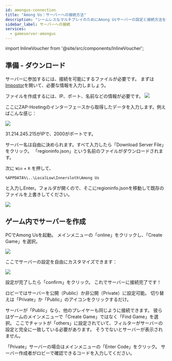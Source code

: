 ```yaml
---
id: amongus-connection
title: "Among Us：サーバーへの接続方法"
description: "シームレスなマルチプレイのためにAmong Usサーバーの設定と接続方法をチェック → 今すぐ詳しく見る"
sidebar_label: サーバーへの接続
services:
  - gameserver-amongus
---
```


import InlineVoucher from '@site/src/components/InlineVoucher';

<InlineVoucher />

## 準備 - ダウンロード

サーバーに参加するには、接続を可能にするファイルが必要です。
まずは[Impostor](https://impostor.github.io/Impostor/)を開いて、必要な情報を入力しましょう。

ファイルを作成するには、IP、ポート、名前などの情報が必要です。
![](https://screensaver01.zap-hosting.com/index.php/s/bQ7KzTAJcbAsLJd/preview)

ここにZAP-Hostingのインターフェースから取得したデータを入力します。例えばこんな感じ：

![](https://screensaver01.zap-hosting.com/index.php/s/7scfddD5WPFr25b/preview)

31.214.245.215がIPで、2000がポートです。

サーバー名は自由に決められます。すべて入力したら「Download Server File」をクリック。
「regioninfo.json」という名前のファイルがダウンロードされます。

次に `Win` + `R` を押して、

```
%APPDATA%\..\LocalLow\Innersloth\Among Us
```

と入力しEnter。フォルダが開くので、そこにregioninfo.jsonを移動して既存のファイルを上書きしてください。

![](https://screensaver01.zap-hosting.com/index.php/s/KTrfij6ww64DPCq/preview)


## ゲーム内でサーバーを作成

PCでAmong Usを起動。
メインメニューの「online」をクリックし、「Create Game」を選択。

![](https://screensaver01.zap-hosting.com/index.php/s/SfMwr82R9BbDK2P/preview)

ここでサーバーの設定を自由にカスタマイズできます：

![](https://screensaver01.zap-hosting.com/index.php/s/imzCR9WZenyrTSX/preview)

設定が完了したら「confirm」をクリック。
これでサーバーに接続完了です！

ロビーではサーバーを公開（Public）か非公開（Private）に設定可能。
切り替えは「Private」か「Public」のアイコンをクリックするだけ。

サーバーが「Public」なら、他のプレイヤーも同じように接続できます。
彼らはゲームのメインメニューで「Create Game」ではなく「Find Game」を選択。
ここでチャットが「others」に設定されていて、フィルターがサーバーの設定と完全に一致している必要があります。
そうでないとサーバーが表示されません。

「Private」サーバーの場合はメインメニューの「Enter Code」をクリック。
サーバー作成者がロビーで確認できるコードを入力してください。


<InlineVoucher />